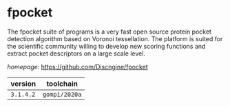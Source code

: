 # fpocket

The fpocket suite of programs is a very fast open source protein pocket detection algorithm based on Voronoi tessellation. The platform is suited for the scientific community willing to develop new scoring functions and  extract pocket descriptors on a large scale level.

*homepage*: <https://github.com/Discngine/fpocket>

version | toolchain
--------|----------
``3.1.4.2`` | ``gompi/2020a``
